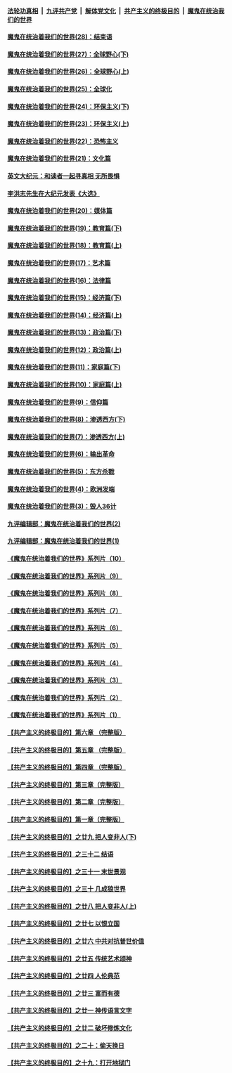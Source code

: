 

####  [法轮功真相](../../../../basic/blob/master/README.md?t=03170101) &nbsp;|&nbsp; [九评共产党](../../../../9ping.md/blob/master/README.md?t=03170101) &nbsp;|&nbsp; [解体党文化](../../../../jtdwh.md/blob/master/README.md?t=03170101)  &nbsp;|&nbsp; [共产主义的终极目的](../../../../gczydzjmd.md/blob/master/README.md?t=03170101) &nbsp;|&nbsp; [魔鬼在统治我们的世界](../../../../mgztzwmdsj.md/blob/master/README.md?t=03170101) 

#### [魔鬼在统治着我们的世界(28)：结束语](../pages/nsc422/n10936246.md?t=03170101) 

#### [魔鬼在统治着我们的世界(27)：全球野心(下)](../pages/nsc422/n10928319.md?t=03170101) 

#### [魔鬼在统治着我们的世界(26)：全球野心(上)](../pages/nsc422/n10900318.md?t=03170101) 

#### [魔鬼在统治着我们的世界(25)：全球化](../pages/nsc422/n10788205.md?t=03170101) 

#### [魔鬼在统治着我们的世界(24)：环保主义(下)](../pages/nsc422/n10695307.md?t=03170101) 

#### [魔鬼在统治着我们的世界(23)：环保主义(上)](../pages/nsc422/n10688613.md?t=03170101) 

#### [魔鬼在统治着我们的世界(22)：恐怖主义](../pages/nsc422/n10614727.md?t=03170101) 

#### [魔鬼在统治着我们的世界(21)：文化篇](../pages/nsc422/n10597706.md?t=03170101) 

#### [英文大纪元：和读者一起寻真相 无所畏惧](../pages/nsc422/n12542027.md?t=03170101) 

#### [李洪志先生在大纪元发表《大选》](../pages/nsc422/n12534746.md?t=03170101) 

#### [魔鬼在统治着我们的世界(20)：媒体篇](../pages/nsc422/n10586579.md?t=03170101) 

#### [魔鬼在统治着我们的世界(19)：教育篇(下)](../pages/nsc422/n10564808.md?t=03170101) 

#### [魔鬼在统治着我们的世界(18)：教育篇(上)](../pages/nsc422/n10526970.md?t=03170101) 

#### [魔鬼在统治着我们的世界(17)：艺术篇](../pages/nsc422/n10499093.md?t=03170101) 

#### [魔鬼在统治着我们的世界(16)：法律篇](../pages/nsc422/n10485969.md?t=03170101) 

#### [魔鬼在统治着我们的世界(15)：经济篇(下)](../pages/nsc422/n10469975.md?t=03170101) 

#### [魔鬼在统治着我们的世界(14)：经济篇(上)](../pages/nsc422/n10457370.md?t=03170101) 

#### [魔鬼在统治着我们的世界(13)：政治篇(下)](../pages/nsc422/n10448270.md?t=03170101) 

#### [魔鬼在统治着我们的世界(12)：政治篇(上)](../pages/nsc422/n10444576.md?t=03170101) 

#### [魔鬼在统治着我们的世界(11)：家庭篇(下)](../pages/nsc422/n10440961.md?t=03170101) 

#### [魔鬼在统治着我们的世界(10)：家庭篇(上)](../pages/nsc422/n10435448.md?t=03170101) 

#### [魔鬼在统治着我们的世界(9)：信仰篇](../pages/nsc422/n10432159.md?t=03170101) 

#### [魔鬼在统治着我们的世界(8)：渗透西方(下)](../pages/nsc422/n10429603.md?t=03170101) 

#### [魔鬼在统治着我们的世界(7)：渗透西方(上)](../pages/nsc422/n10426013.md?t=03170101) 

#### [魔鬼在统治着我们的世界(6)：输出革命](../pages/nsc422/n10421536.md?t=03170101) 

#### [魔鬼在统治着我们的世界(5)：东方杀戮](../pages/nsc422/n10417707.md?t=03170101) 

#### [魔鬼在统治着我们的世界(4)：欧洲发端](../pages/nsc422/n10414890.md?t=03170101) 

#### [魔鬼在统治着我们的世界(3)：毁人36计](../pages/nsc422/n10411583.md?t=03170101) 

#### [九评编辑部：魔鬼在统治着我们的世界(2)](../pages/nsc422/n10410036.md?t=03170101) 

#### [九评编辑部：魔鬼在统治着我们的世界(1)](../pages/nsc422/n10406825.md?t=03170101) 

#### [《魔鬼在统治着我们的世界》系列片（10）](../pages/nsc422/n12292670.md?t=03170101) 

#### [《魔鬼在统治着我们的世界》系列片（9）](../pages/nsc422/n12290859.md?t=03170101) 

#### [《魔鬼在统治着我们的世界》系列片（8）](../pages/nsc422/n12287445.md?t=03170101) 

#### [《魔鬼在统治着我们的世界》系列片（7）](../pages/nsc422/n12283425.md?t=03170101) 

#### [《魔鬼在统治着我们的世界》系列片（6）](../pages/nsc422/n12282314.md?t=03170101) 

#### [《魔鬼在统治着我们的世界》系列片（5）](../pages/nsc422/n12281419.md?t=03170101) 

#### [《魔鬼在统治着我们的世界》系列片（4）](../pages/nsc422/n12274024.md?t=03170101) 

#### [《魔鬼在统治着我们的世界》系列片（3）](../pages/nsc422/n12271322.md?t=03170101) 

#### [《魔鬼在统治着我们的世界》系列片（2）](../pages/nsc422/n12269049.md?t=03170101) 

#### [《魔鬼在统治着我们的世界》系列片（1）](../pages/nsc422/n12267575.md?t=03170101) 

#### [【共产主义的终极目的】第六章 （完整版）](../pages/nsc422/n11428913.md?t=03170101) 

#### [【共产主义的终极目的】第五章 （完整版）](../pages/nsc422/n11428912.md?t=03170101) 

#### [【共产主义的终极目的】第四章 （完整版）](../pages/nsc422/n11428907.md?t=03170101) 

#### [【共产主义的终极目的】第三章（完整版）](../pages/nsc422/n11428848.md?t=03170101) 

#### [【共产主义的终极目的】第二章（完整版）](../pages/nsc422/n11428831.md?t=03170101) 

#### [【共产主义的终极目的】第一章（完整版）](../pages/nsc422/n11417651.md?t=03170101) 

#### [【共产主义的终极目的】之廿九 把人变非人(下)](../pages/nsc422/n11344140.md?t=03170101) 

#### [【共产主义的终极目的】之三十二 结语](../pages/nsc422/n11360535.md?t=03170101) 

#### [【共产主义的终极目的】之三十一 末世景观](../pages/nsc422/n11351129.md?t=03170101) 

#### [【共产主义的终极目的】之三十 几成狼世界](../pages/nsc422/n11348280.md?t=03170101) 

#### [【共产主义的终极目的】之廿八 把人变非人(上)](../pages/nsc422/n11340492.md?t=03170101) 

#### [【共产主义的终极目的】之廿七 以恨立国](../pages/nsc422/n11336944.md?t=03170101) 

#### [【共产主义的终极目的】之廿六 中共对抗普世价值](../pages/nsc422/n11324785.md?t=03170101) 

#### [【共产主义的终极目的】之廿五 传统艺术颂神](../pages/nsc422/n11296396.md?t=03170101) 

#### [【共产主义的终极目的】之廿四 人伦典范](../pages/nsc422/n11296397.md?t=03170101) 

#### [【共产主义的终极目的】之廿三 富而有德](../pages/nsc422/n11283598.md?t=03170101) 

#### [【共产主义的终极目的】之廿一 神传语言文字](../pages/nsc422/n11263265.md?t=03170101) 

#### [【共产主义的终极目的】之廿二 破坏修炼文化](../pages/nsc422/n11245728.md?t=03170101) 

#### [【共产主义的终极目的】之二十：偷天换日](../pages/nsc422/n11238846.md?t=03170101) 

#### [【共产主义的终极目的】之十九：打开地狱门](../pages/nsc422/n11206376.md?t=03170101) 

